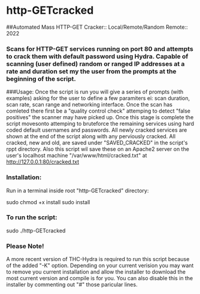 # http-GETcracked


##Automated Mass HTTP-GET Cracker:: Local/Remote/Random Remote:: 2022
### Scans for HTTP-GET services running on port 80 and attempts to crack them with default password using Hydra. Capable of scanning (user defined) random or ranged IP addresses at a rate and duration set my the user from the prompts at the beginning of the script.

###Usage:
Once the script is run you will give a series of prompts (with examples) asking for the user to define a few paramiters ei: scan duration, scan rate, scan range and networking interface. Once the scan has comleted there first be a "quality control check" attemping to detect "false positives" the scanner may have picked up. Once this stage is complete the script movesonto attemping to bruteforce the remaining services using hard coded default usernames and passwords. All newly cracked services are shown at the end of the script along with any perviously cracked. All cracked, new and old, are saved under "SAVED_CRACKED" in the script's rppt directory. Also this script wil save these on an Apache2 server on the user's localhost machine "/var/www/html/cracked.txt" at http://127.0.0.1:80/cracked.txt

### Installation:
Run in a terminal inside root "http-GETcracked" directory:

sudo chmod +x install
sudo install

### To run the script:

sudo ./http-GETcracked

### Please Note!
A more recent version of THC-Hydra is required to run this script because of the added "-K" option.
Depending on your current verision you may want to remove you current installation and allow the installer to download
the most current version and compile is for you. You can also disable this in the installer by commenting out "#" those paricular lines.
